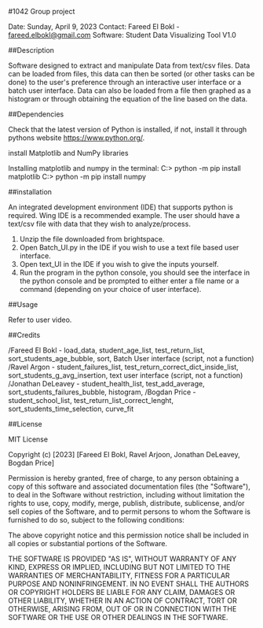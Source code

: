 #1042 Group project

Date: Sunday, April 9, 2023
Contact: Fareed El Bokl - fareed.elbokl@gmail.com
Software: Student Data Visualizing Tool V1.0

##Description

Software designed to extract and manipulate Data from text/csv files. Data can be loaded from files, this data can then be sorted (or other tasks can be done) to the user's preference through an interactive user interface or a batch user interface. Data can also be loaded from a file then graphed as a histogram or through obtaining the equation of the line based on the data.

##Dependencies

Check that the latest version of Python is installed, if not, install it through pythons website https://www.python.org/. 

install Matplotlib and NumPy libraries

Installing matplotlib and numpy in the terminal:
C:> python -m pip install matplotlib
C:> python -m pip install numpy

##installation

An integrated development environment (IDE) that supports python is required.
Wing IDE is a recommended example.
The user should have a text/csv file with data that they wish to analyze/process.

1. Unzip the file downloaded from brightspace.
2. Open Batch_UI.py in the IDE if you wish to use a text file based user interface.
3. Open text_UI in the IDE if you wish to give the inputs yourself.
4. Run the program in the python console, you should see the interface in the python console and be prompted to either enter a file name or a command (depending on your choice of user interface).


##Usage

Refer to user video.

##Credits

/Fareed El Bokl - load_data, student_age_list, test_return_list, sort_students_age_bubble, sort, Batch User interface (script, not a function)
/Ravel Argon - student_failures_list, test_return_correct_dict_inside_list, sort_students_g_avg_insertion, text user interface (script, not a function)
/Jonathan DeLeavey - student_health_list, test_add_average, sort_students_failures_bubble, histogram, 
/Bogdan Price - student_school_list, test_return_list_correct_lenght, sort_students_time_selection, curve_fit

##License

MIT License

Copyright (c) [2023] [Fareed El Bokl, Ravel Arjoon, Jonathan DeLeavey, Bogdan Price]

Permission is hereby granted, free of charge, to any person obtaining a copy
of this software and associated documentation files (the "Software"), to deal
in the Software without restriction, including without limitation the rights
to use, copy, modify, merge, publish, distribute, sublicense, and/or sell
copies of the Software, and to permit persons to whom the Software is
furnished to do so, subject to the following conditions:

The above copyright notice and this permission notice shall be included in all
copies or substantial portions of the Software.

THE SOFTWARE IS PROVIDED "AS IS", WITHOUT WARRANTY OF ANY KIND, EXPRESS OR
IMPLIED, INCLUDING BUT NOT LIMITED TO THE WARRANTIES OF MERCHANTABILITY,
FITNESS FOR A PARTICULAR PURPOSE AND NONINFRINGEMENT. IN NO EVENT SHALL THE
AUTHORS OR COPYRIGHT HOLDERS BE LIABLE FOR ANY CLAIM, DAMAGES OR OTHER
LIABILITY, WHETHER IN AN ACTION OF CONTRACT, TORT OR OTHERWISE, ARISING FROM,
OUT OF OR IN CONNECTION WITH THE SOFTWARE OR THE USE OR OTHER DEALINGS IN THE
SOFTWARE.











